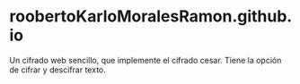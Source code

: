 # roobertoKarloMoralesRamon.github.io
Un cifrado web sencillo, que implemente el cifrado cesar. Tiene la opción de cifrar y descifrar texto.
